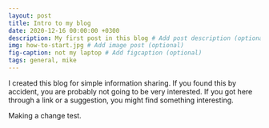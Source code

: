 ```yaml
---
layout: post
title: Intro to my blog
date: 2020-12-16 00:00:00 +0300
description: My first post in this blog # Add post description (optional)
img: how-to-start.jpg # Add image post (optional)
fig-caption: not my laptop # Add figcaption (optional)
tags: general, mike
---
```


I created this blog for simple information sharing.  If you found this by accident, you are probably not going to be very interested.  If you got here through a link or a suggestion, you might find something interesting.

Making a change test.
